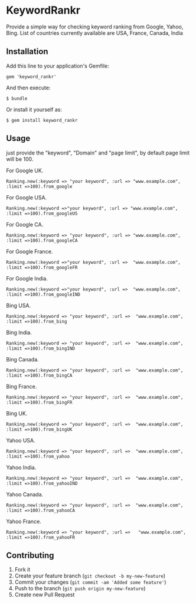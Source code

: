 # KeywordRankr

Provide a simple way for checking keyword ranking from Google, Yahoo, Bing. List of countries currently available are 
USA, France, Canada, India
## Installation

Add this line to your application's Gemfile:

    gem 'keyword_rankr'

And then execute:

    $ bundle

Or install it yourself as:

    $ gem install keyword_rankr

## Usage
just provide the "keyword", "Domain" and "page limit", by default page limit will be 100.

For Google UK.

    Ranking.new(:keyword => "your keyword", :url => "www.example.com", :limit =>100).from_google
    
For Google USA.

    Ranking.new(:keyword =>"your keyword", :url => "www.example.com", :limit =>100).from_googleUS
    
For Google CA.

    Ranking.new(:keyword => "your keyword", :url => "www.example.com", :limit =>100).from_googleCA
    
For Google France.

    Ranking.new(:keyword =>"your keyword", :url =>  "www.example.com", :limit =>100).from_googleFR
    
For Google India.

    Ranking.new(:keyword =>"your keyword", :url =>  "www.example.com", :limit =>100).from_googleIND
    
Bing USA.

    Ranking.new(:keyword => "your keyword", :url =>  "www.example.com", :limit =>100).from_bing
    
Bing India.

    Ranking.new(:keyword => "your keyword", :url =>  "www.example.com", :limit =>100).from_bingIND
    
Bing Canada.

    Ranking.new(:keyword => "your keyword", :url =>  "www.example.com", :limit =>100).from_bingCA
    
Bing France.

    Ranking.new(:keyword => "your keyword", :url =>  "www.example.com", :limit =>100).from_bingFR
    
Bing UK.

    Ranking.new(:keyword => "your keyword", :url =>  "www.example.com", :limit =>100).from_bingUK
    
Yahoo USA.

    Ranking.new(:keyword => "your keyword", :url =>  "www.example.com", :limit =>100).from_yahoo
    
Yahoo  India.

    Ranking.new(:keyword => "your keyword", :url =>  "www.example.com", :limit =>100).from_yahooIND
    
Yahoo Canada.

    Ranking.new(:keyword => "your keyword", :url =>  "www.example.com", :limit =>100).from_yahooCA
    
Yahoo France.

    Ranking.new(:keyword => "your keyword", :url =>   "www.example.com", :limit =>100).from_yahooFR
    
## Contributing

1. Fork it
2. Create your feature branch (`git checkout -b my-new-feature`)
3. Commit your changes (`git commit -am 'Added some feature'`)
4. Push to the branch (`git push origin my-new-feature`)
5. Create new Pull Request
